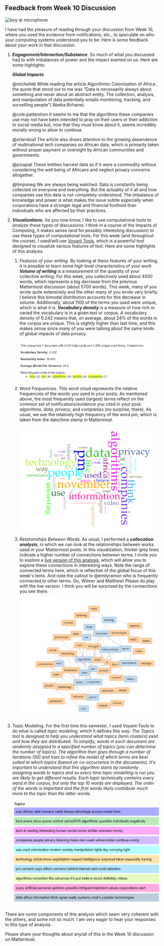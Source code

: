 ## Feedback from Week 10 Discussion

![boy at microphone](https://images.unsplash.com/photo-1453738773917-9c3eff1db985?q=80&w=1770&auto=format&fit=crop&ixlib=rb-4.0.3&ixid=M3wxMjA3fDB8MHxwaG90by1wYWdlfHx8fGVufDB8fHx8fA%3D%3D)

I have had the pleasure of reading through your discussion from Week 10, where you used the evidence from notifications, etc., to speculate on who your computing systems understood you to be. Here is some feedback about your work in that discussion.

1. ***Engagement/Interaction/Substance***. So much of what you discussed had to with imbalances of power and the impact exerted on us. Here are some highlights:

   

   ***Global Impacts***

   @michelleb While reading the article Algorithmic Colonisation of Africa , the quote that stood out to me was “Data is necessarily always about something and never about an abstract entity. The collection, analysis, and manipulation of data potentially entails monitoring, tracking, and surveilling people”( Abeba Birhane).

   @cole.pattershon It seems to me that the algorithms these companies use may not have been intended to pray on their users or their addiction to social media but, now that they must know about it, seems incredibly morally wrong to allow to continue

   @orlandoa1 The article also draws attention to the growing dependence of multinational tech companies on African data, which is primarily taken without proper payment or oversight by African communities and governments.

   @pisapiat These entities harvest data as if it were a commodity without considering the well being of Africans and neglect privacy concerns altogether. 

   @timponeg We are always being watched. Data is constantly being collected on everyone and everything. But the actuality of it all and how companies use this data is not completely understood. The imbalance of knowledge and power is what makes the issue subtle especially when corporations have a stronger legal and financial foothold than individuals who are affected by their practices.

   

2. ***Visualizations.*** As you now know, I like to use computational tools to *analyze* these types of discussions. I think in a course of the Impacts of Computing, it makes sense (and for possibly interesting discussion) to use these types of computational tools. For this week (and throughout the course), I used/will use [Voyant Tools](https://voyant-tools.org/), which is a powerful tool designed to visualize various features of text. Here are some highlights of this analysis.

   1. *Features of your writing.*  By looking at these features of your writing, it is possible to learn some high level characteristics of your work. ***Volume of writing*** is a measurement of the quantity of your collective writing. For this week, you collectively used about 4500 words, which represents a big decrease from the previous Mattermost discussion (about 5700 words). This week, many of you wrote quite extensively and the other many of you wrote very briefly. I believe this bimodal distribution accounts for this decrease in volume. Additionally, about 1100 of the terms you used were unique, which is what it is. ***Vocabulary density*** is a measure of how rich or varied the vocabulary is in a given text or corpus. A vocabulary density of 0.242 means that, on average, about 24% of the words in the corpus are unique. This is slightly higher than last time, and this makes sense since many of you were talking about the same kinds of global impacts of data privacy. 

      ![summary of features of writing for this week](https://github.com/drardito/impactsofcomputingfall2024/blob/main/Images/Impacts%20FA24%20Week10%20Features.png?raw=true)

   2. *Word Frequencies*. This word cloud represents the relative frequencies of the words you used in your posts. As mentioned above, the most frequently used (largest) terms reflect on the common set of notifications/evidence you cited in your post: *algorithms*, *data*, *privacy*, and *companies* (no surprise, there). As usual, we see the relatively high frequency of the word *pm*, which is taken from the date/time stamp in Mattermost. 

      ![wordcloud](https://github.com/drardito/impactsofcomputingfall2024/blob/main/Images/Impacts%20FA24%20Week10%20Wordcloud.png?raw=true)

   3. *Relationships Between Words.* As usual, I performed a ***collocation analysis***, in which we can look at the relationships between works used in your Mattermost posts. In this visualization, thicker grey lines indicate a higher number of connections between terms. I invite you to explore a [live version of this analysis](https://voyant-tools.org/?corpus=efddc612fc7a7279ae7dd31c50d3dbe8&query=algorithms&query=companies&query=think&query=tech&query=power&query=way&query=data&query=use&query=africa&query=information&query=pm&query=november&query=agree&query=wilmerroldan&query=week%27s&query=reading&context=7&view=CollocatesGraph), which will allow you to explore these connections in interesting ways. Note the range of connected terms here, which is reflective of the global focus of this week's texts. And note the callout to @emilyramon who is frequently connected to other terms. Go, Wilmer and Matthew!  Please do play with the live version. I think you will be surprised by the connections you see there.

      ![word link chart](https://github.com/drardito/impactsofcomputingfall2024/blob/main/Images/Impacts%20FA24%20Week10%20Collocations.png?raw=true)

4. Topic Modeling. For the first time this semester, I used Voyant-Tools to do what is called *topic modeling*, which it defines this way: *The Topics tool is designed to help you understand what topics (term clusters) exist and how they are distributed. To simplify, words in each document are randomly assigned to a specified number of topics (you can determine the number of topics). The algorithm then goes through a number of iterations (50) and tries to refine the model of which terms are best suited to which topics (based on co-occurrence in the documents). It's important to understand that this algorithm starts by randomly assigning words to topics and so every time topic modelling is run you are likely to get different results. Each topic technically contains every word in the corpus, but only the top 10 words are displayed. The order of the words is important and the first words likely contribute much more to the topic than the latter words.*

   ![diagram of a topic model](https://github.com/drardito/impactsofcomputingfall2024/blob/main/Images/Impacts%20FA24%20Week10%20Topics.png?raw=true)

There are some components of this analysis which seem very coherent with the others, and some not so much. I am very eager to hear your responses to this type of analysis.

Please share your thoughts about any/all of this in the Week 10 discussion on Mattermost.
